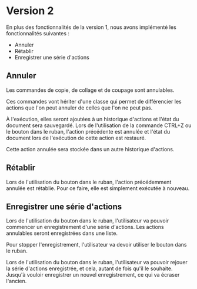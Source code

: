 # Version 2

En plus des fonctionnalités de la version 1, nous avons implémenté les fonctionnalités suivantes :

- Annuler
- Rétablir
- Enregistrer une série d'actions

## Annuler

Les commandes de copie, de collage et de coupage sont annulables.

Ces commandes vont hériter d'une classe qui permet de différencier les actions que l'on peut annuler de celles que l'on
ne peut pas.

À l'exécution, elles seront ajoutées à un historique d'actions et l'état du document sera sauvegardé.
Lors de l'utilisation de la commande CTRL+Z ou le bouton dans le ruban, l'action précédente est annulée et l'état du
document lors de l'exécution de cette action est restauré.

Cette action annulée sera stockée dans un autre historique d'actions.

## Rétablir

Lors de l'utilisation du bouton dans le ruban, l'action précédemment annulée est rétablie. Pour ce faire, elle est
simplement exécutée à nouveau.

## Enregistrer une série d'actions

Lors de l'utilisation du bouton dans le ruban, l'utilisateur va pouvoir commencer un enregistrement d'une série
d'actions.
Les actions annulables seront enregistrées dans une liste.

Pour stopper l'enregistrement, l'utilisateur va devoir utiliser le bouton dans le ruban.

Lors de l'utilisation du bouton dans le ruban, l'utilisateur va pouvoir rejouer la série d'actions enregistrée, et cela,
autant de fois qu'il le souhaite. Jusqu'à vouloir enregistrer un nouvel enregistrement, ce qui va écraser l'ancien.

